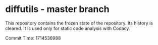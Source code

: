 # diffutils - master branch

This repository contains the frozen state of the repository.
Its history is cleared. It is used only for static code
analysis with Codacy.

Commit Time: 1714536988